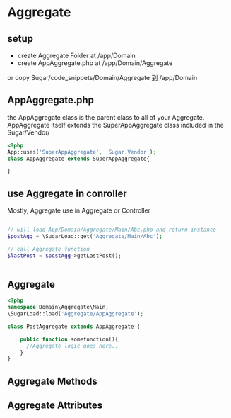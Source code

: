 # Aggregate

## setup
* create Aggregate Folder at /app/Domain
* create AppAggregate.php at /app/Domain/Aggregate

or copy Sugar/code_snippets/Domain/Aggregate 到 /app/Domain



## AppAggregate.php
the AppAggregate class is the parent class to all of your Aggregate. 
AppAggregate itself extends the SuperAppAggregate class included in the Sugar/Vendor/ 
```php
<?php
App::uses('SuperAppAggregate', 'Sugar.Vendor');
class AppAggregate extends SuperAppAggregate{

}
```

## use Aggregate in conroller
Mostly, Aggregate use in Aggregate or Controller

```php

// will load App/Domain/Aggregate/Main/Abc.php and return instance
$postAgg = \SugarLoad::get('Aggregate/Main/Abc');

// call Aggregate function
$lastPost = $postAgg->getLastPost();
     
```
## Aggregate
```php
<?php
namespace Domain\Aggregate\Main;
\SugarLoad::load('Aggregate/AppAggregate');

class PostAggregate extends AppAggregate {

    public function somefunction(){  
      //Aggregate logic goes here..
    }
}
```

## Aggregate Methods


## Aggregate Attributes








